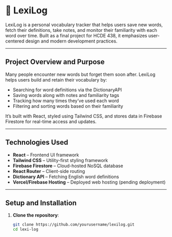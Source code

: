 # 📘 LexiLog

LexiLog is a personal vocabulary tracker that helps users save new words, fetch their definitions, take notes, and monitor their familiarity with each word over time. Built as a final project for HCDE 438, it emphasizes user-centered design and modern development practices.

---

## Project Overview and Purpose

Many people encounter new words but forget them soon after. LexiLog helps users build and retain their vocabulary by:

- Searching for word definitions via the DictionaryAPI
- Saving words along with notes and familiarity tags
- Tracking how many times they’ve used each word
- Filtering and sorting words based on their familiarity

It’s built with React, styled using Tailwind CSS, and stores data in Firebase Firestore for real-time access and updates.

---

## Technologies Used

- **React** – Frontend UI framework
- **Tailwind CSS** – Utility-first styling framework
- **Firebase Firestore** – Cloud-hosted NoSQL database
- **React Router** – Client-side routing
- **Dictionary API** – Fetching English word definitions
- **Vercel/Firebase Hosting** – Deployed web hosting (pending deployment)

---

## Setup and Installation

1. **Clone the repository**:
   ```bash
   git clone https://github.com/yourusername/lexilog.git
   cd lexi-log

